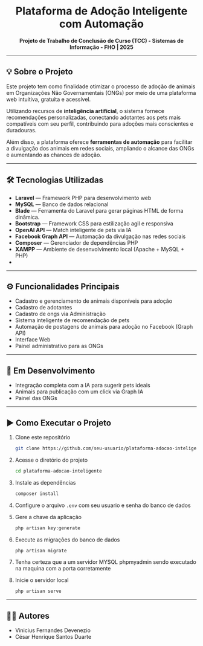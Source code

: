 <h1 align="center">Plataforma de Adoção Inteligente com Automação</h1>

<p align="center"><strong>Projeto de Trabalho de Conclusão de Curso (TCC) - Sistemas de Informação - FHO | 2025</strong></p>

---

## 💡 Sobre o Projeto

Este projeto tem como finalidade otimizar o processo de adoção de animais em Organizações Não Governamentais (ONGs) por meio de uma plataforma web intuitiva, gratuita e acessível.

Utilizando recursos de **inteligência artificial**, o sistema fornece recomendações personalizadas, conectando adotantes aos pets mais compatíveis com seu perfil, contribuindo para adoções mais conscientes e duradouras.

Além disso, a plataforma oferece **ferramentas de automação** para facilitar a divulgação dos animais em redes sociais, ampliando o alcance das ONGs e aumentando as chances de adoção.

---

## 🛠️ Tecnologias Utilizadas

- **Laravel** — Framework PHP para desenvolvimento web  
- **MySQL** — Banco de dados relacional  
- **Blade** — Ferramenta do Laravel para gerar páginas HTML de forma dinâmica.
- **Bootstrap** — Framework CSS para estilização agil e responsiva 
- **OpenAI API** — Match inteligente de pets via IA  
- **Facebook Graph API** — Automação da divulgação nas redes sociais  
- **Composer** — Gerenciador de dependências PHP  
- **XAMPP** — Ambiente de desenvolvimento local (Apache + MySQL + PHP)
- 
---

## ⚙️ Funcionalidades Principais

- Cadastro e gerenciamento de animais disponíveis para adoção  
- Cadastro de adotantes
- Cadastro de ongs via Administração 
- Sistema inteligente de recomendação de pets  
- Automação de postagens de animais para adoção no Facebook (Graph API) 
- Interface Web
- Painel administrativo para as ONGs  

---

## 🚧 Em Desenvolvimento

- Integração completa com a IA para sugerir pets ideais  
- Animais para publicação com um click via Graph IA
- Painel das ONGs

---

## ▶️ Como Executar o Projeto

1. Clone este repositório  
   ```bash
   git clone https://github.com/seu-usuario/plataforma-adocao-inteligente.git
   ```

2. Acesse o diretório do projeto  
   ```bash
   cd plataforma-adocao-inteligente
   ```

3. Instale as dependências  
   ```bash
   composer install
   ```

4. Configure o arquivo `.env` com seu usuario e senha do banco de dados

5. Gere a chave da aplicação  
   ```bash
   php artisan key:generate
   ```

7. Execute as migrações do banco de dados  
   ```bash
   php artisan migrate
   ```

7. Tenha certeza que a um servidor MYSQL phpmyadmin sendo executado na maquina com a porta corretamente  

8. Inicie o servidor local  
   ```bash
   php artisan serve
   ```

---

## 👨‍💻 Autores

- Vinicius Fernandes Devenezio 
- César Henrique Santos Duarte
```
